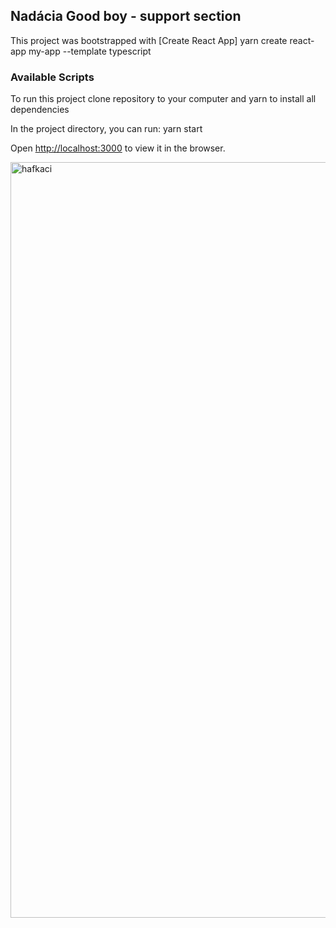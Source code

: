 ## Nadácia Good boy - support section

This project was bootstrapped with [Create React App] yarn create react-app my-app --template typescript

### Available Scripts

To run this project clone repository to your computer and yarn to install all dependencies

In the project directory, you can run: yarn start

Open [http://localhost:3000](http://localhost:3000) to view it in the browser.






<img width="1209" alt="hafkaci" src="https://user-images.githubusercontent.com/57225644/123385363-bb0d8180-d595-11eb-8373-bcde9a392db7.png">

